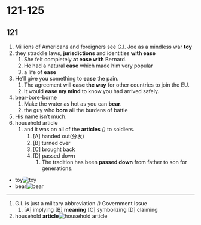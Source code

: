 # 121-125

## 121

1. Millions of Americans and foreigners see G.I. Joe as a mindless war **toy**
2. they straddle laws, **jurisdictions** and identities **with ease**
   1. She felt completely **at ease with** Bernard.
   2. He had a natural **ease** which made him very popular
   3. a life of **ease**
3. He’ll give you something to **ease** the pain.
   1. The agreement will **ease the way** for other countries to join the EU.
   2. It would **ease my mind** to know you had arrived safely.
4. bear-bore-borne
   1. Make the water as hot as you can **bear**.
   2. the guy who **bore** all the burdens of battle
5. His name isn’t much.
6. household article
   1. and it was on all of the **articles** _()_ to soldiers.
      1. [A] handed out(分发)
      2. [B] turned over
      3. [C] brought back
      4. [D] passed down
         1. The tradition has been **passed down** from father to son for generations.

- toy![toy](https://www.ikea.com/om/en/images/products/jaettelik-soft-toy-dinosaur-dinosaur-brontosaurus__0804792_pe769333_s5.jpg?f=s)
- bear![bear](https://upload.wikimedia.org/wikipedia/commons/thumb/7/71/2010-kodiak-bear-1.jpg/1200px-2010-kodiak-bear-1.jpg)

---

1. G.I. is just a military abbreviation _()_ Government Issue
   1. [A] implying [B] **meaning** [C] symbolizing [D] claiming
2. household **article**![household article](https://urduesl.com/wp-content/uploads/2022/03/Household-Items-that-Start-With-i.webp)
